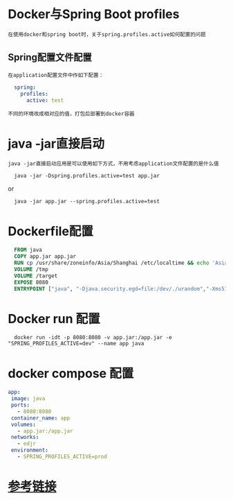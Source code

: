 # Docker与Spring Boot profiles

    在使用docker和spring boot时，关于spring.profiles.active如何配置的问题

## Spring配置文件配置
    在application配置文件中作如下配置：

  ```yml
    spring:
      profiles:
        active: test
  ```
    不同的环境改成相对应的值，打包后部署到docker容器

# java -jar直接启动

    java -jar直接启动应用是可以使用如下方式，不用考虑application文件配置的是什么值
```shell
  java -jar -Dspring.profiles.active=test app.jar
```
or

```shell
  java -jar app.jar --spring.profiles.active=test
```

# Dockerfile配置

```Dockerfile
  FROM java
  COPY app.jar app.jar
  RUN cp /usr/share/zoneinfo/Asia/Shanghai /etc/localtime && echo 'Asia/Shanghai' > /etc/timezone
  VOLUME /tmp
  VOLUME /target
  EXPOSE 8080
  ENTRYPOINT ["java", "-Djava.security.egd=file:/dev/./urandom","-Xms512m","-Xmx512m", "-Dspring.profiles.active=dev", "-jar","/app.jar"]
```

# Docker run 配置

```shell
  docker run -idt -p 8080:8080 -v app.jar:/app.jar -e "SPRING_PROFILES_ACTIVE=dev" --name app java
```

# docker compose 配置

```yml
app:
 image: java
 ports:
   - 8080:8080
 container_name: app
 volumes:
   - app.jar:/app.jar
 networks:
   - edjr
 environment:
   - SPRING_PROFILES_ACTIVE=prod
```

# [参考链接](https://segmentfault.com/a/1190000011367595)
